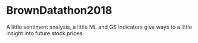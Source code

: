 # BrownDatathon2018
A little sentiment analysis, a little ML and GS indicators give ways to a little insight into future stock prices
